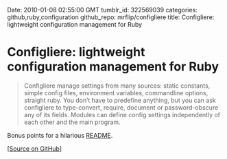 Date: 2010-01-08 02:55:00 GMT
tumblr_id: 322569039
categories: github,ruby,configuration
github_repo: mrflip/configliere
title: Configliere: lightweight configuration management for Ruby

# Configliere: lightweight configuration management for Ruby

> Configliere manage settings from many sources: static constants, simple config files, environment variables, commandline options, straight ruby. You don’t have to predefine anything, but you can ask configliere to type-convert, require, document or password-obscure any of its fields. Modules can define config settings independently of each other and the main program.

Bonus points for a hilarious [README](http://github.com/mrflip/configliere#readme).

[[Source on GitHub](http://github.com/mrflip/configliere)]
